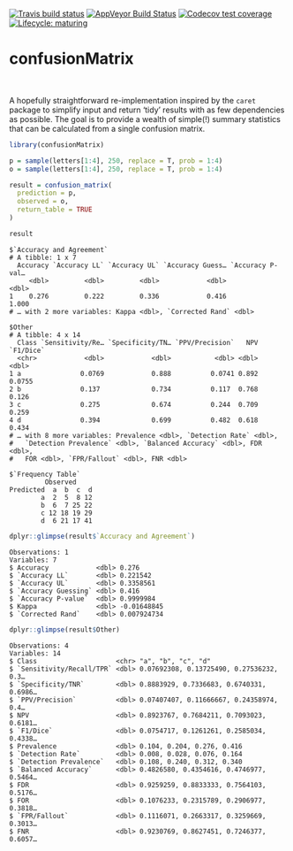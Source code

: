 
<!-- badges: start -->

[![Travis build
status](https://travis-ci.org/m-clark/confusionMatrix.svg?branch=master)](https://travis-ci.org/m-clark/confusionMatrix)
[![AppVeyor Build
Status](https://ci.appveyor.com/api/projects/status/github/m-clark/confusionMatrix?branch=master&svg=true)](https://ci.appveyor.com/project/m-clark/confusionMatrix)
[![Codecov test
coverage](https://codecov.io/gh/m-clark/confusionMatrix/branch/master/graph/badge.svg)](https://codecov.io/gh/m-clark/confusionMatrix?branch=master)
[![Lifecycle:
maturing](https://img.shields.io/badge/lifecycle-experimental-blue.svg)](https://www.tidyverse.org/lifecycle/#experimental)
<!-- <a href="https://github.com/m-clark/confusionMatrix" alt="Miscellaneous Shenanigans"> -->
<!--         <img src="https://img.shields.io/badge/Status-Meh-ff5500.svg?colorA=00aaff&longCache=true&style=for-the-badge"  width=20.5%/></a> -->

<!-- badges: end -->

# confusionMatrix

<br>

A hopefully straightforward re-implementation inspired by the `caret`
package to simplify input and return ‘tidy’ results with as few
dependencies as possible. The goal is to provide a wealth of simple(\!)
summary statistics that can be calculated from a single confusion
matrix.

``` r
library(confusionMatrix)

p = sample(letters[1:4], 250, replace = T, prob = 1:4)
o = sample(letters[1:4], 250, replace = T, prob = 1:4)

result = confusion_matrix(
  prediction = p,
  observed = o,
  return_table = TRUE
)

result
```

    $`Accuracy and Agreement`
    # A tibble: 1 x 7
      Accuracy `Accuracy LL` `Accuracy UL` `Accuracy Guess… `Accuracy P-val…
         <dbl>         <dbl>         <dbl>            <dbl>            <dbl>
    1    0.276         0.222         0.336            0.416            1.000
    # … with 2 more variables: Kappa <dbl>, `Corrected Rand` <dbl>
    
    $Other
    # A tibble: 4 x 14
      Class `Sensitivity/Re… `Specificity/TN… `PPV/Precision`   NPV `F1/Dice`
      <chr>            <dbl>            <dbl>           <dbl> <dbl>     <dbl>
    1 a               0.0769            0.888          0.0741 0.892    0.0755
    2 b               0.137             0.734          0.117  0.768    0.126 
    3 c               0.275             0.674          0.244  0.709    0.259 
    4 d               0.394             0.699          0.482  0.618    0.434 
    # … with 8 more variables: Prevalence <dbl>, `Detection Rate` <dbl>,
    #   `Detection Prevalence` <dbl>, `Balanced Accuracy` <dbl>, FDR <dbl>,
    #   FOR <dbl>, `FPR/Fallout` <dbl>, FNR <dbl>
    
    $`Frequency Table`
             Observed
    Predicted  a  b  c  d
            a  2  5  8 12
            b  6  7 25 22
            c 12 18 19 29
            d  6 21 17 41

``` r
dplyr::glimpse(result$`Accuracy and Agreement`)
```

    Observations: 1
    Variables: 7
    $ Accuracy            <dbl> 0.276
    $ `Accuracy LL`       <dbl> 0.221542
    $ `Accuracy UL`       <dbl> 0.3358561
    $ `Accuracy Guessing` <dbl> 0.416
    $ `Accuracy P-value`  <dbl> 0.9999984
    $ Kappa               <dbl> -0.01648845
    $ `Corrected Rand`    <dbl> 0.007924734

``` r
dplyr::glimpse(result$Other)
```

    Observations: 4
    Variables: 14
    $ Class                    <chr> "a", "b", "c", "d"
    $ `Sensitivity/Recall/TPR` <dbl> 0.07692308, 0.13725490, 0.27536232, 0.3…
    $ `Specificity/TNR`        <dbl> 0.8883929, 0.7336683, 0.6740331, 0.6986…
    $ `PPV/Precision`          <dbl> 0.07407407, 0.11666667, 0.24358974, 0.4…
    $ NPV                      <dbl> 0.8923767, 0.7684211, 0.7093023, 0.6181…
    $ `F1/Dice`                <dbl> 0.0754717, 0.1261261, 0.2585034, 0.4338…
    $ Prevalence               <dbl> 0.104, 0.204, 0.276, 0.416
    $ `Detection Rate`         <dbl> 0.008, 0.028, 0.076, 0.164
    $ `Detection Prevalence`   <dbl> 0.108, 0.240, 0.312, 0.340
    $ `Balanced Accuracy`      <dbl> 0.4826580, 0.4354616, 0.4746977, 0.5464…
    $ FDR                      <dbl> 0.9259259, 0.8833333, 0.7564103, 0.5176…
    $ FOR                      <dbl> 0.1076233, 0.2315789, 0.2906977, 0.3818…
    $ `FPR/Fallout`            <dbl> 0.1116071, 0.2663317, 0.3259669, 0.3013…
    $ FNR                      <dbl> 0.9230769, 0.8627451, 0.7246377, 0.6057…
